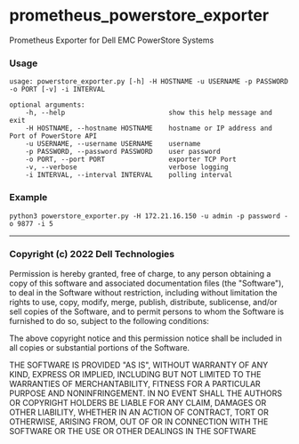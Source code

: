 # prometheus_powerstore_exporter

Prometheus Exporter for Dell EMC PowerStore Systems  

### Usage
    usage: powerstore_exporter.py [-h] -H HOSTNAME -u USERNAME -p PASSWORD -o PORT [-v] -i INTERVAL

    optional arguments:
        -h, --help                          show this help message and exit
        -H HOSTNAME, --hostname HOSTNAME    hostname or IP address and Port of PowerStore API
        -u USERNAME, --username USERNAME    username
        -p PASSWORD, --password PASSWORD    user password
        -o PORT, --port PORT                exporter TCP Port
        -v, --verbose                       verbose logging
        -i INTERVAL, --interval INTERVAL    polling interval

### Example
    python3 powerstore_exporter.py -H 172.21.16.150 -u admin -p password -o 9877 -i 5


---
  
### Copyright (c) 2022 Dell Technologies

Permission is hereby granted, free of charge, to any person obtaining a copy of this software and associated documentation files (the "Software"), to deal in the Software without restriction, including without limitation the rights to use, copy, modify, merge, publish, distribute, sublicense, and/or sell copies of the Software, and to permit persons to whom the Software is furnished to do so, subject to the following conditions:

The above copyright notice and this permission notice shall be included in all copies or substantial portions of the Software.

THE SOFTWARE IS PROVIDED "AS IS", WITHOUT WARRANTY OF ANY KIND, EXPRESS OR IMPLIED, INCLUDING BUT NOT LIMITED TO THE WARRANTIES OF MERCHANTABILITY, FITNESS FOR A PARTICULAR PURPOSE AND NONINFRINGEMENT. IN NO EVENT SHALL THE AUTHORS OR COPYRIGHT HOLDERS BE LIABLE FOR ANY CLAIM, DAMAGES OR OTHER LIABILITY, WHETHER IN AN ACTION OF CONTRACT, TORT OR OTHERWISE, ARISING FROM, OUT OF OR IN CONNECTION WITH THE SOFTWARE OR THE USE OR OTHER DEALINGS IN THE SOFTWARE
